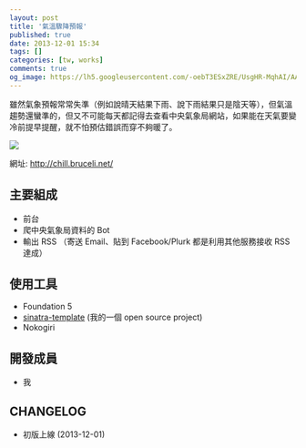 ```yaml
---
layout: post
title: '氣溫驟降預報'
published: true
date: 2013-12-01 15:34
tags: []
categories: [tw, works]
comments: true
og_image: https://lh5.googleusercontent.com/-oebT3ESxZRE/UsgHR-MqhAI/AAAAAAAABnA/ugdVlKEbumU/s640/chill.png
---
```


雖然氣象預報常常失準（例如說晴天結果下雨、說下雨結果只是陰天等），但氣溫趨勢還蠻準的，但又不可能每天都記得去查看中央氣象局網站，如果能在天氣要變冷前提早提醒，就不怕預估錯誤而穿不夠暖了。

![](https://lh5.googleusercontent.com/-oebT3ESxZRE/UsgHR-MqhAI/AAAAAAAABnA/ugdVlKEbumU/s640/chill.png)

網址: http://chill.bruceli.net/

## 主要組成

* 前台
* 爬中央氣象局資料的 Bot
* 輸出 RSS （寄送 Email、貼到 Facebook/Plurk 都是利用其他服務接收 RSS 達成）

## 使用工具

* Foundation 5
* [sinatra-template](https://github.com/ascendbruce/sinatra-template) (我的一個 open source project)
* Nokogiri

## 開發成員

* 我

## CHANGELOG

* 初版上線 (2013-12-01)
